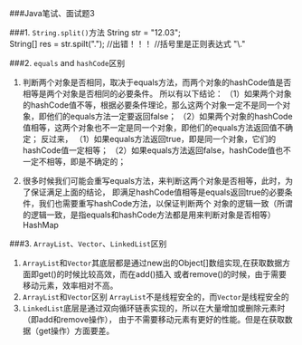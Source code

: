 ###Java笔试、面试题3

###1. `String.split()`方法 
    String str = "12.03";  
    String[] res = str.spilt(".");    //出错！！！ 
    //括号里是正则表达式 "\\."
    
###2. `equals` and `hashCode`区别
1. 判断两个对象是否相同，取决于equals方法，而两个对象的hashCode值是否相等是两个对象是否相同的必要条件。
所以有以下结论：
（1）如果两个对象的hashCode值不等，根据必要条件理论，那么这两个对象一定不是同一个对象，即他们的equals方法一定要返回false；
（2）如果两个对象的hashCode值相等，这两个对象也不一定是同一个对象，即他们的equals方法返回值不确定；
反过来，
（1）如果equals方法返回true，即是同一个对象，它们的hashCode值一定相等；
（2）如果equals方法返回false，hashCode值也不一定不相等，即是不确定的；
    
2. 很多时候我们可能会重写equals方法，来判断这两个对象是否相等，此时，为了保证满足上面的结论，
即满足hashCode值相等是equals返回true的必要条件，我们也需要重写hashCode方法，以保证判断两个
对象的逻辑一致（所谓的逻辑一致，是指equals和hashCode方法都是用来判断对象是否相等） HashMap

###3. `ArrayList`、`Vector`、`LinkedList`区别
1) `ArrayList`和`Vector`其底层都是通过new出的Object[]数组实现,在获取数据方面即get()的时候比较高效，而在add()插入
或者remove()的时候，由于需要移动元素，效率相对不高。
2) `ArrayList`和`Vector`区别
`ArrayList`不是线程安全的，而`Vector`是线程安全的
3) `LinkedList`底层是通过双向循环链表实现的，所以在大量增加或删除元素时（即add和remove操作），
由于不需要移动元素有更好的性能。但是在获取数据（get操作）方面要差。
    
    
    